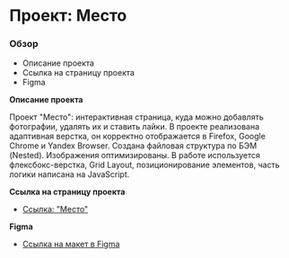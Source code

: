 # Проект: Место

### Обзор

* Описание проекта
* Cсылка на страницу проекта
* Figma

**Описание проекта**

Проект "Место": интерактивная страница, куда можно добавлять фотографии, удалять их и ставить лайки. В проекте реализована адаптивная верстка, он корректно отображается в Firefox, Google Chrome и Yandex Browser.
Создана файловая структура по БЭМ (Nested). Изображения оптимизированы.
В работе используется флексбокс-верстка, Grid Layout, позиционирование элементов, часть логики написана на JavaScript.

**Cсылка на страницу проекта**

* [Ссылка: "Место"]() 

**Figma**

* [Ссылка на макет в Figma](https://www.figma.com/file/2cn9N9jSkmxD84oJik7xL7/JavaScript.-Sprint-4?node-id=0%3A1)

